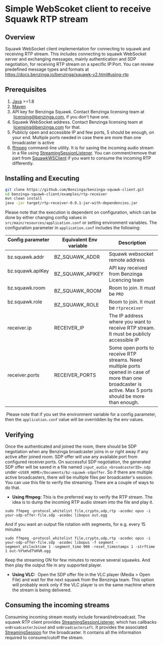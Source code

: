 # Simple WebScoket client to receive Squawk RTP stream

## Overview
Squawk WebSocket client implementation for connecting to squawk and receiving RTP stream. This includes connecting to squawk WebSocket server and exchanging messages, mainly authentication and SDP negotiation, for receiving RTP stream on a specific IP:Port. You can review predefined message types and formats at https://docs.benzinga.io/benzinga/squawk-v2.html#using-rtp

## Prerequisites
1. [Java](https://www.oracle.com/technetwork/java/javase/downloads/index.html) >=1.8
2. [Maven](https://maven.apache.org/download.cgi)
3. API key for Benzinga Squawk. Contact Benzinga licensing team at  licensing@benzinga.com, if you don't have one.
4. Squawk WebSocket address. Contact Benzinga licensing team at  licensing@benzinga.com for that.
5. Publicly open and accessible IP and few ports, 5 should be enough, on your end. Multiple ports needed in case there are more than one broadcaster is active
6. [ffmpeg](https://www.ffmpeg.org/) command-line utility. It is for saving the incoming audio stream in a file using [StreamingSessionListener](src/main/java/com/benzinga/squawk/StreamingSessionListener.java). You can comment/remove that part from [SquawkWSClient](src/main/java/com/benzinga/squawk/SquawkWSClient.java) if you want to consume the incoming RTP differently.

## Installing and Executing

~~~bash
git clone https://github.com/Benzinga/benzinga-squawk-client.git
cd benzinga-squawk-client/examples/rtp-receiver
mvn clean install
java -jar target/rtp-receiver-0.0.1-jar-with-dependencies.jar
~~~

Please note that the execution is dependent on configuration, which can be done by either changing config values in `src/main/resources/application.conf` or setting environment variables. The configuration parameter in `application.conf` includes the following:

| Config parameter       |  Equivalent Env variable  | Description
| ------------- |-------------| -----
| bz.squawk.addr        | BZ_SQUAWK_ADDR | Squawk websocket remote address
| bz.squawk.apiKey      | BZ_SQUAWK_APIKEY | API key received from Benzinga Licencing team 
| bz.squawk.room      | BZ_SQUAWK_ROOM | Room to join. It must be `PRO`
| bz.squawk.role      | BZ_SQUAWK_ROLE | Room to join. It must be `rtpreceiver`
| receiver.ip      | RECEIVER_IP | The IP address where you want to receive RTP stream. It must be publicly accessible IP
| receiver.ports      | RECEIVER_PORTS | Some open ports to receive RTP streams. Need multiple ports opened in case of more than one broadcaster is active. Max 5 ports should be more than enough.

 Please note that if you set the environment variable for a config parameter, then the `application.conf` value will be overridden by the env values. 

## Verifying 

Once the authenticated and joined the room, there should be SDP negotiation when any Benzinga broadcaster joins in or right away if any active after joined room. SDP offer will use any available port from configured receiver.ports. On successful SDP negotiation, the generated SDP offer will be saved in a file named `input_audio_<broadcasterID>.sdp` under `<USER_HOME>/Documents/bz-squawk-sdpoffer`. So if there are multiple active broadcasters, there will be multiple files per broadcaster's session. You can use this file to verify the streaming. There are a couple of ways to do that.

- **Using ffmpeg:** This is the preferred way to verify the RTP stream. The idea is to dump the incoming RTP audio stream into the file and play it.

```
sudo ffmpeg -protocol_whitelist file,crypto,udp,rtp -acodec opus -i your-sdp-offer-file.sdp -acodec libopus out.ogg
```

And if you want an output file rotation with segments, for e.g. every 15 minutes

```
sudo ffmpeg -protocol_whitelist file,crypto,udp,rtp -acodec opus -i your-sdp-offer-file.sdp -acodec libopus -f segment -segment_atclocktime 1 -segment_time 900 -reset_timestamps 1 -strftime 1 out-%Y%m%dT%H%M.ogg
```
Keep the streaming ON for few minutes to receive several squawks. And then play the output file in any supported player.

- **Using VLC:**  Open the SDP offer file in the VLC player (Media > Open File) and wait for the next squawk from the Benzinga team. This option will probably work only if the VLC player is on the same machine where the stream is being delivered.


## Consuming the incoming streams

Consuming incoming stream mostly include forward/rebroadcast. The squawk RTP client provides [StreamingSessionListener](src/main/java/com/benzinga/squawk/StreamingSessionListener.java), which has callbacks `onBroadcasterJoined` and `onBroadcasterLeft`. It provides the associated [StreamingSession](src/main/java/com/benzinga/squawk/models/StreamingSession.java) for the broadcaster. It contains all the information required to consume/cutoff the stream.
